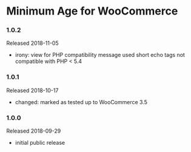 # Minimum Age for WooCommerce

### 1.0.2

Released 2018-11-05

* irony: view for PHP compatibility message used short echo tags not compatible with PHP < 5.4

### 1.0.1

Released 2018-10-17

* changed: marked as tested up to WooCommerce 3.5

### 1.0.0

Released 2018-09-29

* initial public release
